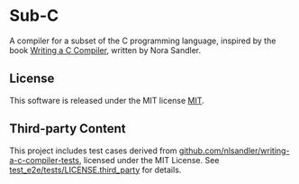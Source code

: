 # Sub-C

A compiler for a subset of the C programming language, inspired by the book [Writing a C Compiler](https://nostarch.com/writing-c-compiler), written by Nora Sandler.

## License

This software is released under the MIT license [MIT](LICENSE).

## Third-party Content

This project includes test cases derived from [github.com/nlsandler/writing-a-c-compiler-tests](https://github.com/nlsandler/writing-a-c-compiler-tests), licensed under the MIT License. See [test_e2e/tests/LICENSE.third_party](test_e2e/tests/LICENSE.third_party) for details.
